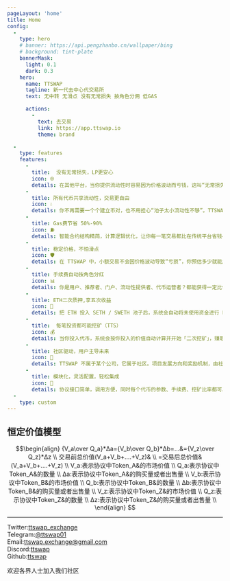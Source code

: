 ```yaml
---
pageLayout: 'home'
title: Home
config:
  -
    type: hero
    # banner: https://api.pengzhanbo.cn/wallpaper/bing
    # background: tint-plate
    bannerMask:
      light: 0.1
      dark: 0.3
    hero:
      name: TTSWAP
      tagline: 新一代去中心代交易所
      text: 无中转 无滑点 没有无常损失 按角色分佣 低GAS

      actions:
        -
          text: 去交易
          link: https://app.ttswap.io
          theme: brand

  -
    type: features
    features:
      -
        title:  没有无常损失，LP更安心
        icon: 🌐
        details: 在其他平台，当你提供流动性时容易因为价格波动而亏钱，这叫“无常损失”。TTSWAP 的机制可以有效避免这个问题，你的投入不会减少。
      -
        title: 所有代币共享流动性，交易更自由
        icon: 💧
        details: 你不再需要一个个建立币对，也不用担心“池子太小流动性不够”。TTSWAP 让所有币对中的同一个代币共用一个超级池子，交易更快、更顺畅。
      -
        title: Gas费节省 50%-90%
        icon: ⛽️
        details: 智能合约结构精简，计算逻辑优化，让你每一笔交易都比在传统平台省钱——Gas 省得看得见。
      -
        title: 稳定价格，不怕滑点
        icon: 🛡️
        details: 在 TTSWAP 中，小额交易不会因价格波动导致“亏损”，你预估多少就能成交多少——交易体验更可控。
      -
        title: 手续费自动按角色分红
        icon: 📊
        details: 你是用户、推荐者、门户、流动性提供者、代币运营者？都能获得一定比例的手续费分润，人人可参与。
      -
        title: ETH二次质押,享五次收益
        icon: 🌱
        details: 把 ETH 投入 SETH / SWETH 池子后，系统会自动将未使用资金进行 Rocketpool 质押，享受年化 3~5% 的额外回报。
      -
        title:  每笔投资都可能挖矿（TTS）
        icon: 💰
        details: 当你投入代币，系统会按你投入的价值自动计算并开始「二次挖矿」，赚取额外 TTS 奖励。
      -
        title: 社区驱动，用户主导未来
        icon: 👥
        details: TTSWAP 不属于某个公司，它属于社区。项目发展方向和奖励机制，由社区共识推动决定。
      -
        title: 模块化，灵活配置，轻松集成
        icon: 💎
        details: 协议接口简单，调用方便，同时每个代币的参数、手续费、挖矿比率都可以灵活设置，为项目方和开发者提供更多自由度。
  -
    type: custom
---
```

## 恒定价值模型
$$\begin{align}
    {V_a\over Q_a}*Δa={V_b\over Q_b}*Δb=...&={V_z\over Q_z}*Δz  \\
    交易前总价值(V_a+V_b+....+V_z)& \\
    =交易后总价值& (V_a+V_b+....+V_z)  \\
    V_a:表示协议中Token_A&的市场价值  \\
    Q_a:表示协议中Token_A&的数量  \\
    Δa:表示协议中Token_A&的购买量或者出售量  \\
    V_b:表示协议中Token_B&的市场价值  \\
    Q_b:表示协议中Token_B&的数量  \\
    Δb:表示协议中Token_B&的购买量或者出售量  \\
    V_z:表示协议中Token_Z&的市场价值  \\
    Q_z:表示协议中Token_Z&的数量  \\
    Δz:表示协议中Token_Z&的购买量或者出售量  \\
\end{align}
$$

---
Twitter:[ttswap_exchange](https://x.com/ttswap_exchange)  
Telegram:[@ttswap01](https://t.me/ttswap01)  
Email:[ttswap.exchange@gmail.com](mailto:ttswap.exchange@gmail.com)  
Discord:[ttswap](https://discord.gg/XygqnmQgX3)  
Github:[ttswap](http://github.com/ttswap)  

欢迎各界人士加入我们社区